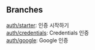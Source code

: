 ## Branches

[auth/starter](https://github.com/ParkYoungWoong/next-auth-app/tree/auth/starter): 인증 시작하기  
[auth/credentials](https://github.com/ParkYoungWoong/next-auth-app/tree/auth/credentials): Credentials 인증  
[auth/google](https://github.com/ParkYoungWoong/next-auth-app/tree/auth/google): Google 인증  
